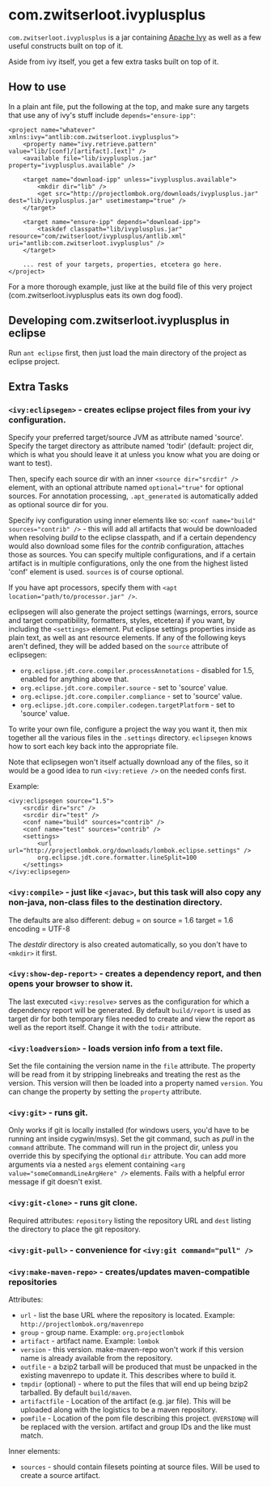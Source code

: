 # com.zwitserloot.ivyplusplus

`com.zwitserloot.ivyplusplus` is a jar containing [Apache Ivy](http://ant.apache.org/ivy/) as well as a few useful constructs built on top of it.

Aside from ivy itself, you get a few extra tasks built on top of it.

## How to use

In a plain ant file, put the following at the top, and make sure any targets that use any of ivy's stuff include `depends="ensure-ipp"`:

	<project name="whatever" xmlns:ivy="antlib:com.zwitserloot.ivyplusplus">
		<property name="ivy.retrieve.pattern" value="lib/[conf]/[artifact].[ext]" />
		<available file="lib/ivyplusplus.jar" property="ivyplusplus.available" />
		
		<target name="download-ipp" unless="ivyplusplus.available">
			<mkdir dir="lib" />
			<get src="http://projectlombok.org/downloads/ivyplusplus.jar" dest="lib/ivyplusplus.jar" usetimestamp="true" />
		</target>
		
		<target name="ensure-ipp" depends="download-ipp">
			<taskdef classpath="lib/ivyplusplus.jar" resource="com/zwitserloot/ivyplusplus/antlib.xml" uri="antlib:com.zwitserloot.ivyplusplus" />
		</target>
		
		... rest of your targets, properties, etcetera go here.
	</project>

For a more thorough example, just like at the build file of this very project (com.zwitserloot.ivyplusplus eats its own dog food).

## Developing com.zwitserloot.ivyplusplus in eclipse

Run `ant eclipse` first, then just load the main directory of the project as eclipse project.

## Extra Tasks

### `<ivy:eclipsegen>` - creates eclipse project files from your ivy configuration.

Specify your preferred target/source JVM as attribute named 'source'.
Specify the target directory as attribute named 'todir' (default: project dir, which is what you should leave it at unless you know what you are doing or want to test).

Then, specify each source dir with an inner `<source dir="srcdir" />` element, with an optional attribute named `optional="true"` for optional sources.
For annotation processing, `.apt_generated` is automatically added as optional source dir for you.

Specify ivy configuration using inner elements like so: `<conf name="build" sources="contrib" />` - this will add all artifacts that would be downloaded when resolving _build_
to the eclipse classpath, and if a certain dependency would also download some files for the _contrib_ configuration, attaches those as sources. You can specify multiple
configurations, and if a certain artifact is in multiple configurations, only the one from the highest listed 'conf' element is used. `sources` is of course optional.

If you have apt processors, specify them with `<apt location="path/to/processor.jar" />`.

eclipsegen will also generate the project settings (warnings, errors, source and target compatibility, formatters, styles, etcetera) if you want, by including the `<settings>`
element. Put eclipse settings properties inside as plain text, as well as ant resource elements. If any of the following keys aren't defined, they will be added based on
the `source` attribute of eclipsegen:

 * `org.eclipse.jdt.core.compiler.processAnnotations` - disabled for 1.5, enabled for anything above that.
 * `org.eclipse.jdt.core.compiler.source` - set to 'source' value.
 * `org.eclipse.jdt.core.compiler.compliance` - set to 'source' value.
 * `org.eclipse.jdt.core.compiler.codegen.targetPlatform` - set to 'source' value.

To write your own file, configure a project the way you want it, then mix together all the various files in the `.settings` directory. `eclipsegen` knows how to sort each key
back into the appropriate file.

Note that eclipsegen won't itself actually download any of the files, so it would be a good idea to run `<ivy:retieve />` on the needed confs first.

Example:

	<ivy:eclipsegen source="1.5">
		<srcdir dir="src" />
		<srcdir dir="test" />
		<conf name="build" sources="contrib" />
		<conf name="test" sources="contrib" />
		<settings>
			<url url="http://projectlombok.org/downloads/lombok.eclipse.settings" />
			org.eclipse.jdt.core.formatter.lineSplit=100
		</settings>
	</ivy:eclipsegen>


### `<ivy:compile>` - just like `<javac>`, but this task will also copy any non-java, non-class files to the destination directory.

The defaults are also different:
 debug = on
 source = 1.6
 target = 1.6
 encoding = UTF-8

The _destdir_ directory is also created automatically, so you don't have to `<mkdir>` it first.

### `<ivy:show-dep-report>` - creates a dependency report, and then opens your browser to show it.

The last executed `<ivy:resolve>` serves as the configuration for which a dependency report will be generated. By default `build/report` is used as target dir for
both temporary files needed to create and view the report as well as the report itself. Change it with the `todir` attribute.

### `<ivy:loadversion>` - loads version info from a text file.

Set the file containing the version name in the `file` attribute. The property will be read from it by stripping linebreaks and treating the rest as the version.
This version will then be loaded into a property named `version`. You can change the property by setting the `property` attribute.

### `<ivy:git>` - runs git.

Only works if git is locally installed (for windows users, you'd have to be running ant inside cygwin/msys). Set the git command, such as _pull_ in the `command` attribute.
The command will run in the project dir, unless you override this by specifying the optional `dir` attribute. You can add more arguments via a nested `args` element containing
`<arg value="someCommandLineArgHere" />` elements. Fails with a helpful error message if git doesn't exist.

### `<ivy:git-clone>` - runs git clone.

Required attributes: `repository` listing the repository URL and `dest` listing the directory to place the git repository.

### `<ivy:git-pull>` - convenience for `<ivy:git command="pull" />`

### `<ivy:make-maven-repo>` - creates/updates maven-compatible repositories

Attributes:

* `url` - list the base URL where the repository is located. Example: `http://projectlombok.org/mavenrepo`
* `group` - group name. Example: `org.projectlombok`
* `artifact` - artifact name. Example: `lombok`
* `version` - this version. make-maven-repo won't work if this version name is already available from the repository.
* `outfile` - a bzip2 tarball will be produced that must be unpacked in the existing mavenrepo to update it. This describes where to build it.
* `tmpdir` (optional) - where to put the files that will end up being bzip2 tarballed. By default `build/maven`.
* `artifactfile` - Location of the artifact (e.g. jar file). This will be uploaded along with the logistics to be a maven repository.
* `pomfile` - Location of the pom file describing this project. `@VERSION@` will be replaced with the version. artifact and group IDs and the like must match.

Inner elements:

* `sources` - should contain filesets pointing at source files. Will be used to create a source artifact.
